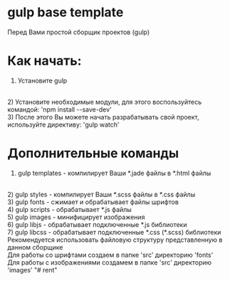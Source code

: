 # gulp base template

Перед Вами простой сборщик проектов (gulp)

# Как начать:
1) Установите gulp
<br>
2) Установите необходимые модули, для этого воспользуйтесь командой: 'npm install --save-dev'
<br>
3) После этого Вы можете начать разрабатывать свой проект, используйте директиву: 'gulp watch'

# Дополнительные команды

1) gulp templates - компилирует Ваши *.jade файлы в *.html файлы
<br>
2) gulp styles - компилирует Ваши *.scss файлы в *.css файлы
<br>
3) gulp fonts - сжимает и обрабатывает файлы шрифтов
<br>
4) gulp scripts - обрабатывает *.js файлы
<br>
5) gulp images - минифицирует изображения
<br>
6) gulp libjs - обрабатывает подключенные *.js библиотеки
<br>
7) gulp libcss - обрабатывает подключенные *.css (*.scss) библиотеки

<br> 
Рекомендуется использовать файловую структуру представленную в данном сборщике

<br> 
Для работы со шрифтами создаем в папке 'src' директорию  'fonts'

<br> 
Для работы с изображениями создамем в папке 'src' директорию 'images'
"# rent" 
